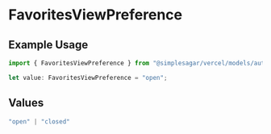 # FavoritesViewPreference

## Example Usage

```typescript
import { FavoritesViewPreference } from "@simplesagar/vercel/models/authuser.js";

let value: FavoritesViewPreference = "open";
```

## Values

```typescript
"open" | "closed"
```